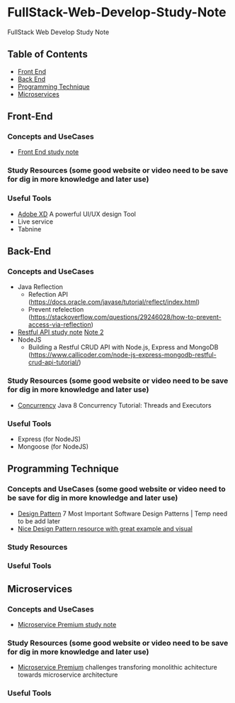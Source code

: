 # FullStack-Web-Develop-Study-Note
FullStack Web Develop Study Note


## Table of Contents
* [Front End](#Front-End)
* [Back End](#Back-End)
* [Programming Technique](#Programming-Technique)
* [Microservices](#Microservices)

## Front-End
### Concepts and UseCases
* [Front End study note](https://github.com/DeniseTang1018/FullStack-Web-Develop-Study-Note/blob/main/Front%20End%20study%20note)
### Study Resources (some good website or video need to be save for dig in more knowledge and later use)
### Useful Tools 
* [Adobe XD](https://www.adobe.com/products/xd.html) A powerful UI/UX design Tool
* Live service
* Tabnine

## Back-End
### Concepts and UseCases
* Java Reflection 
  * Refection API (https://docs.oracle.com/javase/tutorial/reflect/index.html)
  * Prevent refelection (https://stackoverflow.com/questions/29246028/how-to-prevent-access-via-reflection)
* [Restful API study note](https://github.com/DeniseTang1018/FullStack-Web-Develop-Study-Note/blob/main/RestAPI)
  [Note 2](https://github.com/DeniseTang1018/FullStack-Web-Develop-Study-Note/blob/main/RestAPI%20Advance)
* NodeJS
  * Building a Restful CRUD API with Node.js, Express and MongoDB (https://www.callicoder.com/node-js-express-mongodb-restful-crud-api-tutorial/)
### Study Resources (some good website or video need to be save for dig in more knowledge and later use)
* [Concurrency](https://winterbe.com/posts/2015/04/07/java8-concurrency-tutorial-thread-executor-examples/) Java 8 Concurrency Tutorial: Threads and Executors
### Useful Tools
* Express (for NodeJS)
* Mongoose (for NodeJS)

## Programming Technique
### Concepts and UseCases (some good website or video need to be save for dig in more knowledge and later use)
* [Design Pattern](https://medium.com/educative/the-7-most-important-software-design-patterns-d60e546afb0e) 7 Most Important Software Design Patterns | Temp need to be add later
* [Nice Design Pattern resource with great example and visual](https://refactoring.guru/design-patterns/java)
### Study Resources
### Useful Tools

## Microservices
### Concepts and UseCases
* [Microservice Premium study note](https://github.com/DeniseTang1018/FullStack-Web-Develop-Study-Note/blob/main/Microservices%20Premium%20study%20note) 
### Study Resources (some good website or video need to be save for dig in more knowledge and later use)
* [Microservice Premium](https://helda.helsinki.fi/bitstream/handle/10138/234239/transforming-monolithic-architecture.pdf?sequence=2&isAllowed=y) challenges transforing monolithic achitecture towards microservice architecture 
### Useful Tools 

